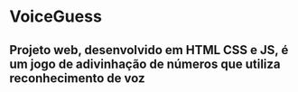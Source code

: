﻿# VoiceGuess

 ## Projeto web, desenvolvido em HTML CSS e JS, é um jogo de adivinhação de números que utiliza reconhecimento de voz
